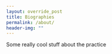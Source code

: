 ```yaml
---
layout: override_post
title: Biographies
permalink: /about/
header-img: ""
---
```


Some really cool stuff about the practice
